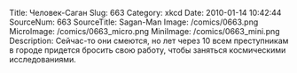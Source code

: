 Title: Человек-Саган 
Slug: 663 
Category: xkcd 
Date: 2010-01-14 10:42:44 
SourceNum: 663 
SourceTitle: Sagan-Man 
Image: /comics/0663.png 
MicroImage: /comics/0663_micro.png 
MiniImage: /comics/0663_mini.png 
Description: Сейчас-то они смеются, но лет через 10 всем преступникам в городе придется бросить свою работу, чтобы заняться космическими исследованиями. 

